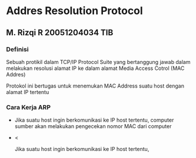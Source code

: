 # Addres Resolution Protocol


## M. Rizqi R 20051204034 TIB

### Definisi
<p>Sebuah protikil dalam TCP/IP Protocol Suite yang bertanggung jawab 
dalam melakukan resolusi alamat IP ke dalam alamat Media Access Cotrol (MAC Addres)</p>

<p>Protokol ini bertugas untuk menemukan MAC Address suatu host dengan alamat IP tertentu</p>

### Cara Kerja ARP
<ul>
<li><p>Jika suatu host ingin berkomunikasi ke IP host tertentu, 
computer sumber akan melakukan pengecekan nomor MAC dari computer</p></li>
<li><<p>Jika suatu host ingin berkomunikasi ke IP host tertentu,</p></li>
</ul> 
